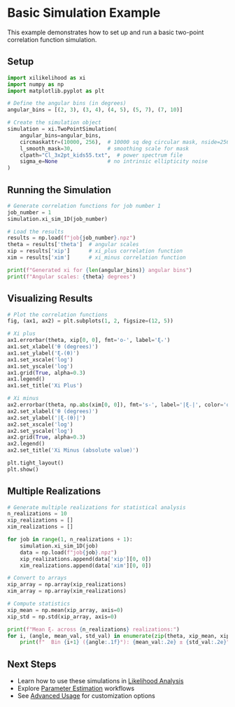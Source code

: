 # Basic Simulation Example

This example demonstrates how to set up and run a basic two-point correlation function simulation.

## Setup

```python
import xilikelihood as xi
import numpy as np
import matplotlib.pyplot as plt

# Define the angular bins (in degrees)
angular_bins = [(2, 3), (3, 4), (4, 5), (5, 7), (7, 10)]

# Create the simulation object
simulation = xi.TwoPointSimulation(
    angular_bins=angular_bins,
    circmaskattr=(10000, 256),  # 10000 sq deg circular mask, nside=256
    l_smooth_mask=30,           # smoothing scale for mask
    clpath="Cl_3x2pt_kids55.txt",  # power spectrum file
    sigma_e=None                # no intrinsic ellipticity noise
)
```

## Running the Simulation

```python
# Generate correlation functions for job number 1
job_number = 1
simulation.xi_sim_1D(job_number)

# Load the results
results = np.load(f"job{job_number}.npz")
theta = results['theta']  # angular scales
xip = results['xip']      # xi_plus correlation function
xim = results['xim']      # xi_minus correlation function

print(f"Generated xi for {len(angular_bins)} angular bins")
print(f"Angular scales: {theta} degrees")
```

## Visualizing Results

```python
# Plot the correlation functions
fig, (ax1, ax2) = plt.subplots(1, 2, figsize=(12, 5))

# Xi plus
ax1.errorbar(theta, xip[0, 0], fmt='o-', label='ξ₊')
ax1.set_xlabel('θ (degrees)')
ax1.set_ylabel('ξ₊(θ)')
ax1.set_xscale('log')
ax1.set_yscale('log')
ax1.grid(True, alpha=0.3)
ax1.legend()
ax1.set_title('Xi Plus')

# Xi minus  
ax2.errorbar(theta, np.abs(xim[0, 0]), fmt='s-', label='|ξ₋|', color='orange')
ax2.set_xlabel('θ (degrees)')
ax2.set_ylabel('|ξ₋(θ)|')
ax2.set_xscale('log')
ax2.set_yscale('log')
ax2.grid(True, alpha=0.3)
ax2.legend()
ax2.set_title('Xi Minus (absolute value)')

plt.tight_layout()
plt.show()
```

## Multiple Realizations

```python
# Generate multiple realizations for statistical analysis
n_realizations = 10
xip_realizations = []
xim_realizations = []

for job in range(1, n_realizations + 1):
    simulation.xi_sim_1D(job)
    data = np.load(f"job{job}.npz")
    xip_realizations.append(data['xip'][0, 0])
    xim_realizations.append(data['xim'][0, 0])

# Convert to arrays
xip_array = np.array(xip_realizations)
xim_array = np.array(xim_realizations)

# Compute statistics
xip_mean = np.mean(xip_array, axis=0)
xip_std = np.std(xip_array, axis=0)

print(f"Mean ξ₊ across {n_realizations} realizations:")
for i, (angle, mean_val, std_val) in enumerate(zip(theta, xip_mean, xip_std)):
    print(f"  Bin {i+1} ({angle:.1f}°): {mean_val:.2e} ± {std_val:.2e}")
```

## Next Steps

- Learn how to use these simulations in [Likelihood Analysis](likelihood_analysis.md)
- Explore [Parameter Estimation](parameter_estimation.md) workflows
- See [Advanced Usage](advanced_usage.md) for customization options

